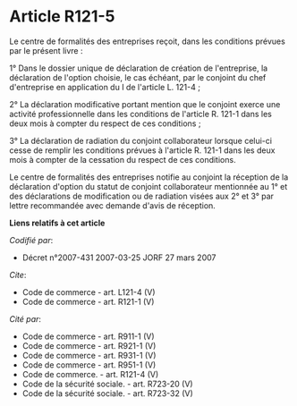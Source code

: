 # Article R121-5

Le centre de formalités des entreprises reçoit, dans les conditions prévues par le présent livre : 

1° Dans le dossier unique de déclaration de création de l'entreprise, la déclaration de l'option choisie, le cas échéant, par
le conjoint du chef d'entreprise en application du I de l'article L. 121-4 ; 

2° La déclaration modificative portant mention que le conjoint exerce une activité professionnelle dans les conditions de
l'article R. 121-1 dans les deux mois à compter du respect de ces conditions ; 

3° La déclaration de radiation du conjoint collaborateur lorsque celui-ci cesse de remplir les conditions prévues à l'article
R. 121-1 dans les deux mois à compter de la cessation du respect de ces conditions. 

Le centre de formalités des entreprises notifie au conjoint la réception de la déclaration d'option du statut de conjoint
collaborateur mentionnée au 1° et des déclarations de modification ou de radiation visées aux 2° et 3° par lettre recommandée
avec demande d'avis de réception.

**Liens relatifs à cet article**

_Codifié par_:

  - Décret n°2007-431 2007-03-25 JORF 27 mars 2007

_Cite_:

  - Code de commerce - art. L121-4 (V)
  - Code de commerce - art. R121-1 (V)

_Cité par_:

  - Code de commerce - art. R911-1 (V)
  - Code de commerce - art. R921-1 (V)
  - Code de commerce - art. R931-1 (V)
  - Code de commerce - art. R951-1 (V)
  - Code de commerce. - art. R121-4 (V)
  - Code de la sécurité sociale. - art. R723-20 (V)
  - Code de la sécurité sociale. - art. R723-32 (V)
